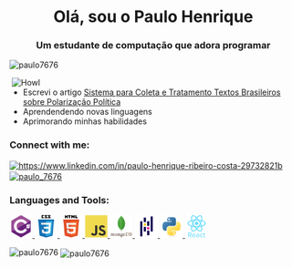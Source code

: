 <h1 align="center">Olá, sou o Paulo Henrique</h1>
<h3 align="center">Um estudante de computação que adora programar</h3>

<p align="left"> <img src="https://komarev.com/ghpvc/?username=paulo7676&label=Profile%20views&color=0e75b6&style=flat" alt="paulo7676" /> </p>

<img align="right" src="https://c.tenor.com/IRsPgEwtpKkAAAAd/calcifer-fire.gif" alt="Howl" width="500" >

- Escrevi o artigo [Sistema para Coleta e Tratamento Textos Brasileiros sobre Polarização Política](https://doi.org/10.5753/sbsi.2021.15342)
- Aprendendendo novas linguagens
- Aprimorando minhas habilidades

<h3 align="left">Connect with me:</h3>
<p align="left">
<a href="https://linkedin.com/in/paulo-henrique-ribeiro-costa-29732821b" target="blank"><img align="center" src="https://raw.githubusercontent.com/rahuldkjain/github-profile-readme-generator/master/src/images/icons/Social/linked-in-alt.svg" alt="https://www.linkedin.com/in/paulo-henrique-ribeiro-costa-29732821b" height="30" width="40" /></a>
<a href="https://instagram.com/paulo_7676" target="blank"><img align="center" src="https://raw.githubusercontent.com/rahuldkjain/github-profile-readme-generator/master/src/images/icons/Social/instagram.svg" alt="paulo_7676" height="30" width="40" /></a>
</p>

<h3 align="left">Languages and Tools:</h3>
<p align="left"> <a href="https://www.w3schools.com/cs/" target="_blank" rel="noreferrer"> <img src="https://raw.githubusercontent.com/devicons/devicon/master/icons/csharp/csharp-original.svg" alt="csharp" width="40" height="40"/> </a> <a href="https://www.w3schools.com/css/" target="_blank" rel="noreferrer"> <img src="https://raw.githubusercontent.com/devicons/devicon/master/icons/css3/css3-original-wordmark.svg" alt="css3" width="40" height="40"/> </a> <a href="https://www.w3.org/html/" target="_blank" rel="noreferrer"> <img src="https://raw.githubusercontent.com/devicons/devicon/master/icons/html5/html5-original-wordmark.svg" alt="html5" width="40" height="40"/> </a> <a href="https://developer.mozilla.org/en-US/docs/Web/JavaScript" target="_blank" rel="noreferrer"> <img src="https://raw.githubusercontent.com/devicons/devicon/master/icons/javascript/javascript-original.svg" alt="javascript" width="40" height="40"/> </a> <a href="https://www.mongodb.com/" target="_blank" rel="noreferrer"> <img src="https://raw.githubusercontent.com/devicons/devicon/master/icons/mongodb/mongodb-original-wordmark.svg" alt="mongodb" width="40" height="40"/> </a> <a href="https://pandas.pydata.org/" target="_blank" rel="noreferrer"> <img src="https://raw.githubusercontent.com/devicons/devicon/2ae2a900d2f041da66e950e4d48052658d850630/icons/pandas/pandas-original.svg" alt="pandas" width="40" height="40"/> </a> <a href="https://www.python.org" target="_blank" rel="noreferrer"> <img src="https://raw.githubusercontent.com/devicons/devicon/master/icons/python/python-original.svg" alt="python" width="40" height="40"/> </a> <a href="https://reactjs.org/" target="_blank" rel="noreferrer"> <img src="https://raw.githubusercontent.com/devicons/devicon/master/icons/react/react-original-wordmark.svg" alt="react" width="40" height="40"/> </a> </p>

<p><img align="left" padding-bottom: 25px src="https://github-readme-stats.vercel.app/api/top-langs?username=paulo7676&show_icons=true&locale=en&layout=compact" alt="paulo7676" /></p>

<p>&nbsp;<img align="center" src="https://github-readme-stats.vercel.app/api?username=paulo7676&show_icons=true&locale=en" alt="paulo7676" /></p>
